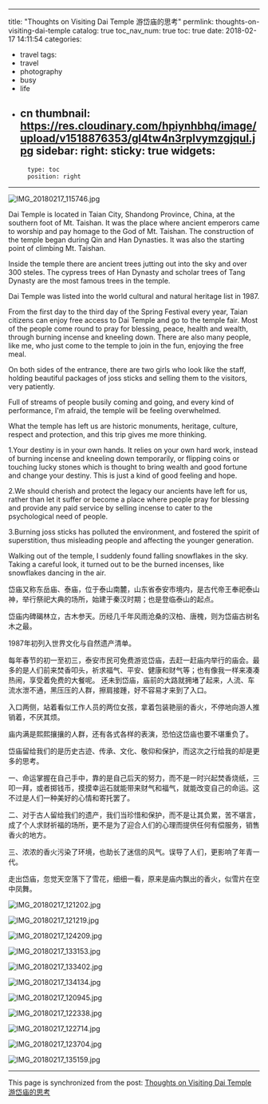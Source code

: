 
---
title: "Thoughts on Visiting Dai Temple 游岱庙的思考"
permlink: thoughts-on-visiting-dai-temple
catalog: true
toc_nav_num: true
toc: true
date: 2018-02-17 14:11:54
categories:
- travel
tags:
- travel
- photography
- busy
- life
- cn
thumbnail: https://res.cloudinary.com/hpiynhbhq/image/upload/v1518876353/gl4tw4n3rplvymzgjqul.jpg
sidebar:
    right:
        sticky: true
widgets:
    -
        type: toc
        position: right
---


![IMG_20180217_115746.jpg](https://res.cloudinary.com/hpiynhbhq/image/upload/v1518876353/gl4tw4n3rplvymzgjqul.jpg)


Dai Temple is located in Taian City, Shandong Province, China, at the southern foot of Mt. Taishan. It was the place where ancient emperors came to worship and pay homage to the God of Mt. Taishan. The construction of the temple began during Qin and Han Dynasties. It was also the starting point of climbing Mt. Taishan.

Inside the temple there are ancient trees jutting out into the sky and over 300 steles. The cypress trees of Han Dynasty and scholar trees of Tang Dynasty are the most famous trees in the temple. 

Dai Temple was listed into the world cultural and natural heritage list in 1987. 

From the first day to the third day of the Spring Festival every year, Taian citizens can enjoy free access to Dai Temple and go to the temple fair. Most of the people come round to pray for blessing, peace, health and wealth, through burning incense and kneeling down. There are also many people, like me, who just come to the temple to join in the fun, enjoying the free meal. 

On both sides of the entrance, there are two girls who look like the staff, holding beautiful packages of joss sticks and selling them to the visitors, very patiently. 

Full of streams of people busily coming and going, and every kind of performance, I'm afraid, the temple will be feeling overwhelmed.

What the temple has left us are historic monuments, heritage, culture, respect and protection, and this trip gives me more thinking.

1.Your destiny is in your own hands. It relies on your own hard work, instead of burning incense and kneeling down temporarily, or flipping coins or touching lucky stones which is thought to bring wealth and good fortune and change your destiny. This is just a kind of good feeling and hope. 

2.We should cherish and protect the legacy our ancients have left for us, rather than let it suffer or become a place where people pray for blessing and provide any paid service by selling incense to cater to the psychological need of people.

3.Burning joss sticks has polluted the environment, and fostered the spirit of superstition, thus misleading people and affecting the younger generation.

Walking out of the temple, I suddenly found falling snowflakes in the sky. Taking a careful look, it turned out to be the burned incenses, like snowflakes dancing in the air.

岱庙又称东岳庙、泰庙，位于泰山南麓，山东省泰安市境内，是古代帝王奉祀泰山神，举行祭祀大典的场所，始建于秦汉时期；也是登临泰山的起点。

岱庙内碑碣林立，古木参天。历经几千年风雨沧桑的汉柏、唐槐，则为岱庙古树名木之最。

1987年初列入世界文化与自然遗产清单。

每年春节的初一至初三，泰安市民可免费游览岱庙，去赶一赶庙内举行的庙会。最多的是人们前来焚香叩头，祈求福气、平安、健康和财气等；也有像我一样来凑凑热闹，享受着免费的大餐呢。
还未到岱庙，庙前的大路就拥堵了起来，人流、车流水泄不通，黑压压的人群，擦肩接踵，好不容易才来到了入口。

入口两侧，站着看似工作人员的两位女孩，拿着包装艳丽的香火，不停地向游人推销着，不厌其烦。

庙内满是熙熙攘攘的人群，还有各式各样的表演，恐怕这岱庙也要不堪重负了。

岱庙留给我们的是历史古迹、传承、文化、敬仰和保护，而这次之行给我的却是更多的思考。

一、命运掌握在自己手中，靠的是自己后天的努力，而不是一时兴起焚香烧纸，三叩一拜，或者掷钱币，摸摸幸运石就能带来财气和福气，就能改变自己的命运。这不过是人们一种美好的心情和寄托罢了。

二、对于古人留给我们的遗产，我们当珍惜和保护，而不是让其负累，苦不堪言，成了个人求财祈福的场所，更不是为了迎合人们的心理而提供任何有偿服务，销售香火的地方。

三、浓浓的香火污染了环境，也助长了迷信的风气。误导了人们，更影响了年青一代。

走出岱庙，忽觉天空落下了雪花，细细一看，原来是庙内飘出的香火，似雪片在空中凤舞。

![IMG_20180217_121202.jpg](https://res.cloudinary.com/hpiynhbhq/image/upload/v1518876408/kksvbdgbqtcafufetjlx.jpg)

![IMG_20180217_121219.jpg](https://res.cloudinary.com/hpiynhbhq/image/upload/v1518876431/h3q3kyuvkixnxjjwpkiy.jpg)

![IMG_20180217_124209.jpg](https://res.cloudinary.com/hpiynhbhq/image/upload/v1518876474/sqrqwuv8slehp7g6x1ky.jpg)

![IMG_20180217_133153.jpg](https://res.cloudinary.com/hpiynhbhq/image/upload/v1518876529/vlcp1y3scdh9mjiytnkw.jpg)

![IMG_20180217_133402.jpg](https://res.cloudinary.com/hpiynhbhq/image/upload/v1518876542/ch5gdx4jtjac8fejpepy.jpg)

![IMG_20180217_134134.jpg](https://res.cloudinary.com/hpiynhbhq/image/upload/v1518876556/bupfkycjliqey099uwil.jpg)

![IMG_20180217_120945.jpg](https://steemitimages.com/DQmadCV9LpBtaQMHUPz6MvXbZCL9m6DP93MYtcrAYWEy68m/IMG_20180217_120945.jpg)

![IMG_20180217_122338.jpg](https://steemitimages.com/DQmPRzu1ppsMUwaUbMmang6neNMzkCGV6CyHMY4WjFs8s4P/IMG_20180217_122338.jpg)

![IMG_20180217_122714.jpg](https://steemitimages.com/DQmP6QaTgj7YCvmHFJD1sixsAe3ypCboSagRDF5PwwhHmNN/IMG_20180217_122714.jpg)

![IMG_20180217_123704.jpg](https://steemitimages.com/DQmcfUTqbDcfpeEDm44gKfEFehFfJZ3X1EtASiiQL5HFqf8/IMG_20180217_123704.jpg)

![IMG_20180217_135159.jpg](https://res.cloudinary.com/hpiynhbhq/image/upload/v1518876592/khi6uotgo5u2rllwbste.jpg)

- - -

This page is synchronized from the post: [Thoughts on Visiting Dai Temple 游岱庙的思考](https://steemit.com/@bring/thoughts-on-visiting-dai-temple)
